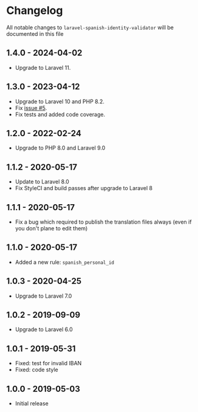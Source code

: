 # Changelog

All notable changes to `laravel-spanish-identity-validator` will be documented in this file

## 1.4.0 - 2024-04-02

- Upgrade to Laravel 11.

## 1.3.0 - 2023-04-12

- Upgrade to Laravel 10 and PHP 8.2.
- Fix [issue #5](https://github.com/orumad/laravel-spanish-validator/issues/5).
- Fix tests and added code coverage.


## 1.2.0 - 2022-02-24

- Upgrade to PHP 8.0 and Laravel 9.0


## 1.1.2 - 2020-05-17

- Update to Laravel 8.0
- Fix StyleCI and build passes after upgrade to Laravel 8


## 1.1.1 - 2020-05-17

- Fix a bug which required to publish the translation files always (even if you don't plane to edit them)


## 1.1.0 - 2020-05-17

- Added a new rule: `spanish_personal_id`


## 1.0.3 - 2020-04-25

- Upgrade to Laravel 7.0


## 1.0.2 - 2019-09-09

- Upgrade to Laravel 6.0


## 1.0.1 - 2019-05-31

- Fixed: test for invalid IBAN
- Fixed: code style


## 1.0.0 - 2019-05-03

- Initial release
